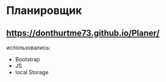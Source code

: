 # Планировщик

## https://donthurtme73.github.io/Planer/

использовались:
- Bootstrap
- JS
- local Storage

